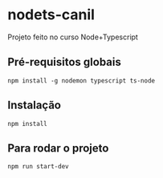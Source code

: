 # nodets-canil
Projeto feito no curso Node+Typescript

## Pré-requisitos globais
`npm install -g nodemon typescript ts-node`

## Instalação
`npm install`

## Para rodar o projeto
`npm run start-dev`

